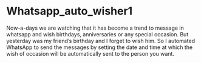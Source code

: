 # Whatsapp_auto_wisher1
Now-a-days we are watching that it has become a trend to message in whatsapp and wish birthdays, anniversaries or any special occasion. But yesterday was my friend’s birthday and I forget to wish him. So I automated WhatsApp to send the messages by setting the date and time at which the wish of occasion will be automatically sent to the person you want.
